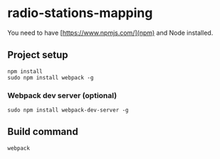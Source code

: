# radio-stations-mapping

You need to have [https://www.npmjs.com/](npm) and Node installed.

## Project setup

```
npm install
sudo npm install webpack -g
```

### Webpack dev server (optional)

```
sudo npm install webpack-dev-server -g
```

## Build command

```
webpack
```
